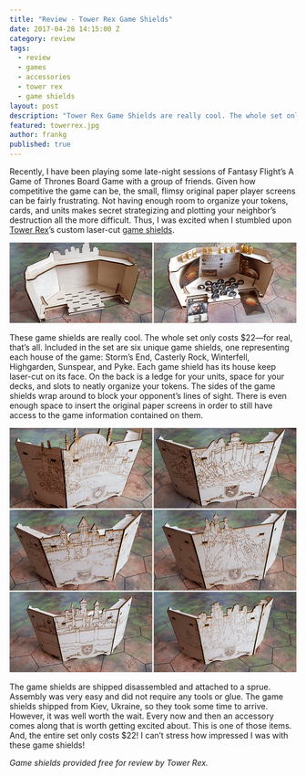 ```yaml
---
title: "Review - Tower Rex Game Shields"
date: 2017-04-28 14:15:00 Z
category: review
tags:
  - review
  - games
  - accessories
  - tower rex
  - game shields
layout: post
description: "Tower Rex Game Shields are really cool. The whole set only costs $22."
featured: towerrex.jpg
author: frankg
published: true
---
```


Recently, I have been playing some late-night sessions of Fantasy Flight’s A Game of Thrones Board Game with a group of friends. Given how competitive the game can be, the small, flimsy original paper player screens can be fairly frustrating. Not having enough room to organize your tokens, cards, and units makes secret strategizing and plotting your neighbor’s destruction all the more difficult. Thus, I was excited when I stumbled upon [Tower Rex](https://www.etsy.com/shop/TowerRex?ref=profile_shopname)’s custom laser-cut [game shields](https://www.etsy.com/shop/TowerRex?ref=profile_shopname). 

![Game Shields](/images/towerrex/screens1.png)


These game shields are really cool. The whole set only costs $22—for real, that’s all. Included in the set are six unique game shields, one representing each house of the game: Storm’s End, Casterly Rock, Winterfell, Highgarden, Sunspear, and Pyke. Each game shield has its house keep laser-cut on its face. On the back is a ledge for your units, space for your decks, and slots to neatly organize your tokens. The sides of the game shields wrap around to block your opponent’s lines of sight. There is even enough space to insert the original paper screens in order to still have access to the game information contained on them.

![Game Shields](/images/towerrex/screens2.png)

The game shields are shipped disassembled and attached to a sprue. Assembly was very easy and did not require any tools or glue. The game shields shipped from Kiev, Ukraine, so they took some time to arrive. However, it was well worth the wait. Every now and then an accessory comes along that is worth getting excited about. This is one of those items. And, the entire set only costs $22! I can’t stress how impressed I was with these game shields!

*Game shields provided free for review by Tower Rex.*


